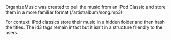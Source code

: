 OrganizeMusic was created to pull the music from an iPod Classic and store them in a more familiar format (/artist/album/song.mp3)

For context:
  iPod classics store their music in a hidden folder and then hash the titles.
  The id3 tags remain intact but it isn't in a structure friendly to the users.

